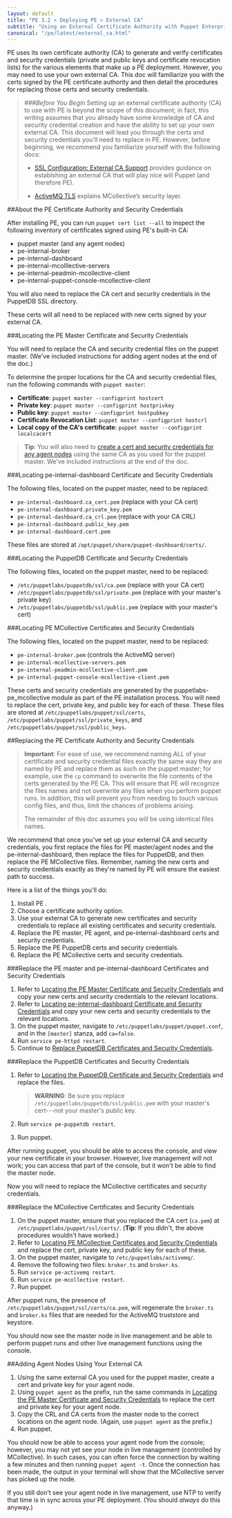 ```yaml
---
layout: default
title: "PE 3.2 » Deploying PE » External CA"
subtitle: "Using an External Certificate Authority with Puppet Enterprise"
canonical: "/pe/latest/external_ca.html"
---
```


PE uses its own certificate authority (CA) to generate and verify certificates and security credentials (private and public keys and certificate revocation lists) for the various elements that make up a PE deployment. However, you may need to use your own external CA. This doc will familiarize you with the certs signed by the PE certificate authority and then detail the procedures for replacing those certs and security credentials.    

> ###*Before You Begin* 
> Setting up an external certificate authority (CA) to use with PE is beyond the scope of this document; in fact, this writing assumes that you already have some knowledge of CA and security credential creation and have the ability to set up your own external CA. This document will lead you through the certs and security credentials you'll need to replace in PE. However, before beginning, we recommend you familiarize yourself with the following docs:
>
>- [SSL Configuration: External CA Support](http://docs.puppetlabs.com/puppet/latest/reference/config_ssl_external_ca.html) provides guidance on establshing an external CA that will play nice will Puppet (and therefore PE).
> 
>- [ActiveMQ TLS](http://docs.puppetlabs.com/mcollective/reference/integration/activemq_ssl.html) explains MCollective’s security layer.

##About the PE Certificate Authority and Security Credentials

After installing PE, you can run `puppet cert list --all` to inspect the following inventory of certificates signed using PE's built-in CA: 

- puppet master (and any agent nodes)
- pe-internal-broker 
- pe-internal-dashboard
- pe-internal-mcolllective-servers
- pe-internal-peadmin-mcollective-client
- pe-internal-puppet-console-mcollective-client

You will also need to replace the CA cert and security credentials in the PuppetDB SSL directory.

These certs will all need to be replaced with new certs signed by your external CA. 

###Locating the PE Master Certificate and Security Credentials

You will need to replace the CA and security credential files on the puppet master. (We've included instructions for adding agent nodes at the end of the doc.)

To determine the proper locations for the CA and security credential files, run the following commands with `puppet master`:

- **Certificate**: `puppet master --configprint hostcert`
- **Private key**: `puppet master --configprint hostprivkey`
- **Public key**: `puppet master --configprint hostpubkey`
- **Certificate Revocation List**: `puppet master --configprint hostcrl` 
- **Local copy of the CA's certificate**: `puppet master --configprint localcacert` 

>**Tip**: You will also need to [create a cert and security credentials for any agent nodes](#adding-agent-nodes-using-your-external-ca) using the same CA as you used for the puppet master. We've included instructions at the end of the doc.

###Locating pe-internal-dashboard Certificate and Security Credentials

The following files, located on the puppet master, need to be replaced:

- `pe-internal-dashboard.ca_cert.pem` (replace with your CA cert)
- `pe-internal-dashboard.private_key.pem`
- `pe-internal-dashboard.ca_crl.pem` (replace with your CA CRL)
- `pe-internal-dashboard.public_key.pem`
- `pe-internal-dashboard.cert.pem`

These files are stored at `/opt/puppet/share/puppet-dashboard/certs/`.

###Locating the PuppetDB Certificate and Security Credentials

The following files, located on the puppet master, need to be replaced: 

- `/etc/puppetlabs/puppetdb/ssl/ca.pem` (replace with your CA cert)
- `/etc/puppetlabs/puppetdb/ssl/private.pem` (replace with your master's private key)
- `/etc/puppetlabs/puppetdb/ssl/public.pem` (replace with your master's cert)

###Locating PE MCollective Certificates and Security Credentials

The following files, located on the puppet master, need to be replaced:

- `pe-internal-broker.pem` (controls the ActiveMQ server)
- `pe-internal-mcollective-servers.pem`
- `pe-internal-peadmin-mcollective-client.pem`
- `pe-internal-puppet-console-mcollective-client.pem`

These certs and security credentials are generated by the puppetlabs-pe\_mcollective module as part of the PE installation process. You will need to replace the cert, private key, and public key for each of these. These files are stored at `/etc/puppetlabs/puppet/ssl/certs`, `/etc/puppetlabs/puppet/ssl/private_keys`, and `/etc/puppetlabs/puppet/ssl/public_keys`. 

##Replacing the PE Certificate Authority and Security Credentials

>**Important**: For ease of use, we recommend naming *ALL* of your certificate and security credential files exactly the same way they are named by PE and replace them as such on the puppet master; for example, use the `cp` command to overwrite the file contents of the certs generated by the PE CA. This will ensure that PE will recognize the files names and not overwrite any files when you perform puppet runs. In addition, this will prevent you from needing to touch various config files, and thus, limit the chances of problems arising.  
>
> The remainder of this doc assumes you will be using identical files names. 

We recommend that once you've set up your external CA and security credentials, you first replace the files for PE master/agent nodes and the pe-internal-dashboard, then replace the files for PuppetDB, and then replace the PE MCollective files. Remember, naming the new certs and security credentials exactly as they're named by PE will ensure the easiest path to success. 

Here is a list of the things you'll do:

1. Install PE <link>. 
2. Choose a certificate authority option.
3. Use your external CA to generate new certificates and security credentials to replace all existing certificates and security credentials.
4. Replace the PE master, PE agent, and pe-internal-dashboard certs and security credentials.
5. Replace the PE PuppetDB certs and security credentials.
6. Replace the PE MCollective certs and security credentials.


###Replace the PE master and pe-internal-dashboard Certificates and Security Credentials

1. Refer to [Locating the PE Master Certificate and Security Credentials](#locating-the-pe-master-certificate-and-security-credentials) and copy your new certs and security credentials to the relevant locations.
2. Refer to [Locating pe-internal-dashboard Certificate and Security Credentials](#locating-pe-internal-dashboard-certificate-and-security-credentials) and copy your new certs and security credentials to the relevant locations.
3. On the puppet master, navigate to `/etc/puppetlabs/puppet/puppet.conf`, and in the `[master]` stanza, add `ca=false`.
4. Run `service pe-httpd restart`. 
5. Continue to [Replace PuppetDB Certificates and Security Credentials](#replace-the-puppetdb-certificates-and-security-credentials).   

###Replace the PuppetDB Certificates and Security Credentials

1. Refer to [Locating the PuppetDB Certificate and Security Credentials](#locating-the-puppetdb-certificate-and-security-credentials) and replace the files. 

   >**WARNING**: Be sure you replace `/etc/puppetlabs/puppetdb/ssl/public.pem` with your master's cert---not your master's public key.

2. Run `service pe-puppetdb restart`.
3. Run puppet.

After running puppet, you should be able to access the console, and view your new certificate in your browser. However, live management will not work; you can access that part of the console, but it won't be able to find the master node.

Now you will need to replace the MCollective certificates and security credentials.

###Replace the MCollective Certificates and Security Credentials 

1. On the puppet master, ensure that you replaced the CA cert (`ca.pem`) at `/etc/puppetlabs/puppet/ssl/certs/`. (**Tip**: If you didn't, the above procedures wouldn't have worked.)
2. Refer to [Locating PE MCollective Certificates and Security Credentials](#locating-pe-mcollective-certificates-and-security-credentials) and replace the cert, private key, and public key for each of these.
3. On the puppet master, navigate to `/etc/puppetlabs/activemq/`.
4. Remove the following two files: `broker.ts` and `broker.ks`.
5. Run `service pe-activemq restart`.
6. Run `service pe-mcollective restart`.
7. Run puppet. 

After puppet runs, the presence of `/etc/puppetlabs/puppet/ssl/certs/ca.pem`, will regenerate the `broker.ts` and `broker.ks` files that are needed for the ActiveMQ truststore and keystore. 

You should now see the master node in live management and be able to perform puppet runs and other live management functions using the console.

##Adding Agent Nodes Using Your External CA 

1. Using the same external CA you used for the puppet master, create a cert and private key for your agent node. 
2. Using `puppet agent` as the prefix, run the same commands in [Locating the PE Master Certificate and Security Credentials](#locating-the-pe-master-certificate-and-security-credentials) to replace the cert and private key for your agent node.
3. Copy the CRL and CA certs from the master node to the correct locations on the agent node. (Again, use `puppet agent` as the prefix.)
4. Run puppet. 

You should now be able to access your agent node from the console; however, you may not yet see your node in live management (controlled by MCollective). In such cases, you can often force the connection by waiting a few minutes and then running `puppet agent -t`. Once the connection has been made, the output in your terminal will show that the MCollective server has picked up the node. 

If you still don't see your agent node in live management, use NTP to verify that time is in sync across your PE deployment. (You should *always* do this anyway.)
 
